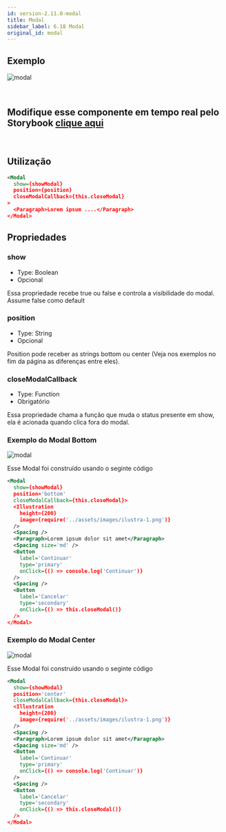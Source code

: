 ```yaml
---
id: version-2.11.0-modal
title: Modal
sidebar_label: 6.18 Modal
original_id: modal
---
```


## Exemplo
![modal](assets/images_components/v2.0.0/modal-center.jpg)

<br>

## Modifique esse componente em tempo real pelo Storybook [clique aqui](https://ame-miniapp-components.calindra.com.br/storybook/?path=/story/intera%C3%A7%C3%B5es-modal--basic)

<br>

## Utilização

```xml
<Modal
  show={showModal}
  position={position}
  closeModalCallback={this.closeModal}
>
  <Paragraph>Lorem ipsum ....</Paragraph>
</Modal>
```

## Propriedades

### show

- Type: Boolean
- Opcional

Essa propriedade recebe true ou false e controla a visibilidade do modal. Assume false como default

### position

- Type: String
- Opcional

Position pode receber as strings bottom ou center (Veja nos exemplos no fim da página as diferenças entre eles).

### closeModalCallback

- Type: Function
- Obrigatório

Essa propriedade chama a função que muda o status presente em show, ela é acionada quando clica fora do modal.

### Exemplo do Modal Bottom
![modal](assets/images_components/v2.0.0/modal-bottom.jpg)

Esse Modal foi construído usando o seginte código
```xml
<Modal
  show={showModal}
  position='bottom'
  closeModalCallback={this.closeModal}>
  <Illustration
    height={200}
    image={require('../assets/images/ilustra-1.png')}
  />
  <Spacing />
  <Paragraph>Lorem ipsum dolor sit amet</Paragraph>
  <Spacing size='md' />
  <Button
    label='Continuar'
    type='primary'
    onClick={() => console.log('Continuar')}
  />
  <Spacing />
  <Button
    label='Cancelar'
    type='secondary'
    onClick={() => this.closeModal()}
  />
</Modal>
```

### Exemplo do Modal Center
![modal](assets/images_components/v2.0.0/modal-center.jpg)

Esse Modal foi construído usando o seginte código
```xml
<Modal
  show={showModal}
  position='center'
  closeModalCallback={this.closeModal}>
  <Illustration
    height={200}
    image={require('../assets/images/ilustra-1.png')}
  />
  <Spacing />
  <Paragraph>Lorem ipsum dolor sit amet</Paragraph>
  <Spacing size='md' />
  <Button
    label='Continuar'
    type='primary'
    onClick={() => console.log('Continuar')}
  />
  <Spacing />
  <Button
    label='Cancelar'
    type='secondary'
    onClick={() => this.closeModal()}
  />
</Modal>
```
